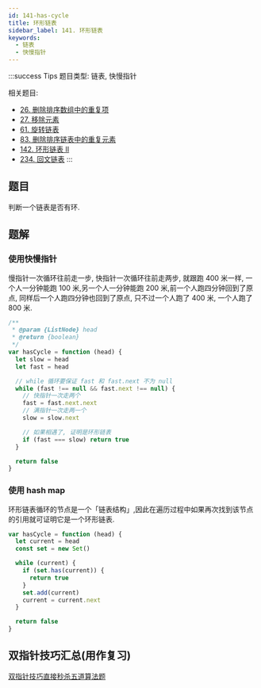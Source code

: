 ```yaml
---
id: 141-has-cycle
title: 环形链表
sidebar_label: 141. 环形链表
keywords:
  - 链表
  - 快慢指针
---
```


:::success Tips
题目类型: 链表, 快慢指针

相关题目:

- [26. 删除排序数组中的重复项](/leetcode/easy/26-remove-duplicates)
- [27. 移除元素](/leetcode/easy/27-remove-element)
- [61. 旋转链表](/leetcode/medium/61-rotate-right)
- [83. 删除排序链表中的重复元素](/leetcode/easy/83-delete-duplicates)
- [142. 环形链表 II](/leetcode/medium/142-detect-cycle)
- [234. 回文链表](/leetcode/easy/234-is-palindrome)
:::

## 题目

判断一个链表是否有环.

## 题解

### 使用快慢指针

慢指针一次循环往前走一步, 快指针一次循环往前走两步, 就跟跑 400 米一样, 一个人一分钟能跑 100 米,另一个人一分钟能跑 200 米,前一个人跑四分钟回到了原点, 同样后一个人跑四分钟也回到了原点, 只不过一个人跑了 400 米, 一个人跑了 800 米.

```ts
/**
 * @param {ListNode} head
 * @return {boolean}
 */
var hasCycle = function (head) {
  let slow = head
  let fast = head

  // while 循环要保证 fast 和 fast.next 不为 null
  while (fast !== null && fast.next !== null) {
    // 快指针一次走两个
    fast = fast.next.next
    // 满指针一次走两一个
    slow = slow.next

    // 如果相遇了, 证明是环形链表
    if (fast === slow) return true
  }

  return false
}
```

### 使用 hash map

环形链表循环的节点是一个「链表结构」,因此在遍历过程中如果再次找到该节点的引用就可证明它是一个环形链表.

```ts
var hasCycle = function (head) {
  let current = head
  const set = new Set()

  while (current) {
    if (set.has(current)) {
      return true
    }
    set.add(current)
    current = current.next
  }

  return false
}
```

## 双指针技巧汇总(用作复习)

[双指针技巧直接秒杀五道算法题](https://mp.weixin.qq.com/s?__biz=MzAxODQxMDM0Mw==&mid=2247484505&idx=1&sn=0e9517f7c4021df0e6146c6b2b0c4aba&chksm=9bd7fa51aca07347009c591c403b3228f41617806429e738165bd58d60220bf8f15f92ff8a2e&scene=21#wechat_redirect)
